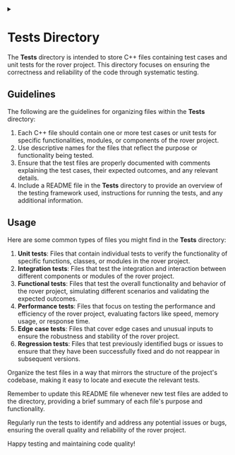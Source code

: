 <details><summary></summary>
<p>
~Doxygen flag/marks~
  
\dir tests
</p>
</details>

# Tests Directory

The **Tests** directory is intended to store C++ files containing test cases and unit tests for the rover project. This directory focuses on ensuring the correctness and reliability of the code through systematic testing.

## Guidelines

The following are the guidelines for organizing files within the **Tests** directory:

1. Each C++ file should contain one or more test cases or unit tests for specific functionalities, modules, or components of the rover project.
2. Use descriptive names for the files that reflect the purpose or functionality being tested.
3. Ensure that the test files are properly documented with comments explaining the test cases, their expected outcomes, and any relevant details.
4. Include a README file in the **Tests** directory to provide an overview of the testing framework used, instructions for running the tests, and any additional information.

## Usage

Here are some common types of files you might find in the **Tests** directory:

1. **Unit tests**: Files that contain individual tests to verify the functionality of specific functions, classes, or modules in the rover project.
2. **Integration tests**: Files that test the integration and interaction between different components or modules of the rover project.
3. **Functional tests**: Files that test the overall functionality and behavior of the rover project, simulating different scenarios and validating the expected outcomes.
4. **Performance tests**: Files that focus on testing the performance and efficiency of the rover project, evaluating factors like speed, memory usage, or response time.
5. **Edge case tests**: Files that cover edge cases and unusual inputs to ensure the robustness and stability of the rover project.
6. **Regression tests**: Files that test previously identified bugs or issues to ensure that they have been successfully fixed and do not reappear in subsequent versions.

Organize the test files in a way that mirrors the structure of the project's codebase, making it easy to locate and execute the relevant tests.

Remember to update this README file whenever new test files are added to the directory, providing a brief summary of each file's purpose and functionality.

Regularly run the tests to identify and address any potential issues or bugs, ensuring the overall quality and reliability of the rover project.

Happy testing and maintaining code quality!